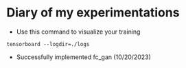 # Diary of my experimentations
- Use this command to visualize your training
```
tensorboard --logdir=./logs
```
- Successfully implemented fc_gan (10/20/2023)


